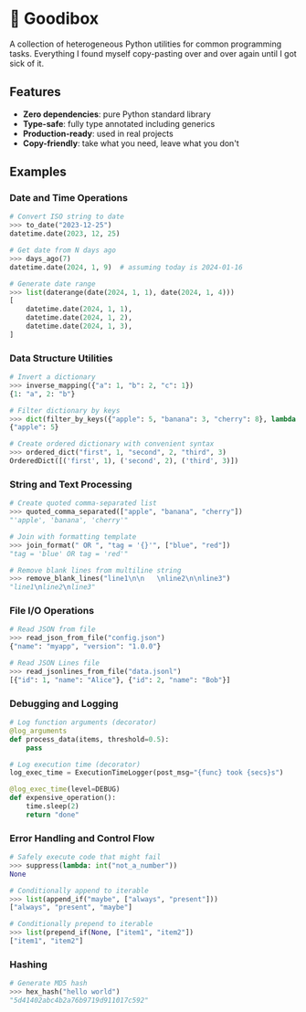 # 🧰 Goodibox

A collection of heterogeneous Python utilities for common programming tasks. Everything I found myself copy-pasting over and over again until I got sick of it.

## Features

- **Zero dependencies**: pure Python standard library
- **Type-safe**: fully type annotated including generics
- **Production-ready**: used in real projects
- **Copy-friendly**: take what you need, leave what you don't

## Examples

### Date and Time Operations

```python
# Convert ISO string to date
>>> to_date("2023-12-25")
datetime.date(2023, 12, 25)

# Get date from N days ago
>>> days_ago(7)
datetime.date(2024, 1, 9)  # assuming today is 2024-01-16

# Generate date range
>>> list(daterange(date(2024, 1, 1), date(2024, 1, 4)))
[
    datetime.date(2024, 1, 1),
    datetime.date(2024, 1, 2),
    datetime.date(2024, 1, 3),
]
```

### Data Structure Utilities

```python
# Invert a dictionary
>>> inverse_mapping({"a": 1, "b": 2, "c": 1})
{1: "a", 2: "b"}

# Filter dictionary by keys
>>> dict(filter_by_keys({"apple": 5, "banana": 3, "cherry": 8}, lambda k: k.startswith("a")))
{"apple": 5}

# Create ordered dictionary with convenient syntax
>>> ordered_dict("first", 1, "second", 2, "third", 3)
OrderedDict([('first', 1), ('second', 2), ('third', 3)])
```

### String and Text Processing

```python
# Create quoted comma-separated list
>>> quoted_comma_separated(["apple", "banana", "cherry"])
"'apple', 'banana', 'cherry'"

# Join with formatting template
>>> join_format(" OR ", "tag = '{}'", ["blue", "red"])
"tag = 'blue' OR tag = 'red'"

# Remove blank lines from multiline string
>>> remove_blank_lines("line1\n\n   \nline2\n\nline3")
"line1\nline2\nline3"
```

### File I/O Operations

```python
# Read JSON from file
>>> read_json_from_file("config.json")
{"name": "myapp", "version": "1.0.0"}

# Read JSON Lines file
>>> read_jsonlines_from_file("data.jsonl")
[{"id": 1, "name": "Alice"}, {"id": 2, "name": "Bob"}]
```

### Debugging and Logging

```python
# Log function arguments (decorator)
@log_arguments
def process_data(items, threshold=0.5):
    pass

# Log execution time (decorator)
log_exec_time = ExecutionTimeLogger(post_msg="{func} took {secs}s")

@log_exec_time(level=DEBUG)
def expensive_operation():
    time.sleep(2)
    return "done"
```

### Error Handling and Control Flow

```python
# Safely execute code that might fail
>>> suppress(lambda: int("not_a_number"))
None

# Conditionally append to iterable
>>> list(append_if("maybe", ["always", "present"]))
["always", "present", "maybe"]

# Conditionally prepend to iterable
>>> list(prepend_if(None, ["item1", "item2"])
["item1", "item2"]
```

### Hashing

```python
# Generate MD5 hash
>>> hex_hash("hello world")
"5d41402abc4b2a76b9719d911017c592"
```
